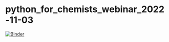 # python_for_chemists_webinar_2022-11-03

[![Binder](https://mybinder.org/badge_logo.svg)](https://mybinder.org/v2/gh/TanemuraKiyoto/python_for_chemists_webinar_2022-11-03/HEAD?labpath=Python4Chemists_webinar.slides.html)

